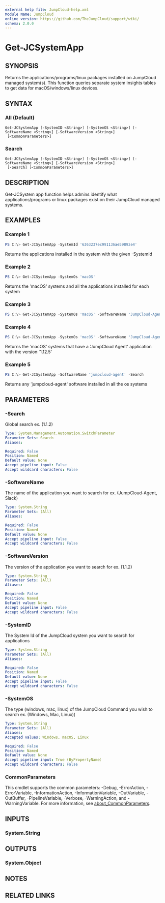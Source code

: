 ```yaml
---
external help file: JumpCloud-help.xml
Module Name: JumpCloud
online version: https://github.com/TheJumpCloud/support/wiki/
schema: 2.0.0
---
```


# Get-JCSystemApp

## SYNOPSIS
Returns the applications/programs/linux packages installed on JumpCloud managed system(s). This function queries separate system insights tables to get data for macOS/windows/linux devices.

## SYNTAX

### All (Default)
```
Get-JCSystemApp [-SystemID <String>] [-SystemOS <String>] [-SoftwareName <String>] [-SoftwareVersion <String>]
 [<CommonParameters>]
```

### Search
```
Get-JCSystemApp [-SystemID <String>] [-SystemOS <String>] [-SoftwareName <String>] [-SoftwareVersion <String>]
 [-Search] [<CommonParameters>]
```

## DESCRIPTION
Get-JCSystem app function helps admins identify what applications/programs or linux packages exist on their JumpCloud managed systems.

## EXAMPLES

### Example 1
```powershell
PS C:\> Get-JCSystemApp -SystemId '6363237ec991136ae59892e4'
```

Returns the applications installed in the system with the given -SystemId

### Example 2
```powershell
PS C:\> Get-JCSystemApp -SystemOs 'macOS'
```

Returns the 'macOS' systems and all the applications installed for each system

### Example 3
```powershell
PS C:\> Get-JCSystemApp -SystemOs 'macOS' -SoftwareName 'JumpCloud-Agent'
```

### Example 4
```powershell
PS C:\> Get-JCSystemApp -SystemOs 'macOS' -SoftwareName 'JumpCloud-Agent' -SoftwareVersion '1.12.5'
```

Returns the 'macOS' systems that have a 'JumpCloud Agent' application with the version '1.12.5'

### Example 5
```powershell
PS C:\> Get-JCSystemApp -SoftwareName 'jumpcloud-agent' -Search
```

Returns any 'jumpcloud-agent' software installed in all the os systems

## PARAMETERS

### -Search
Global search ex.
(1.1.2)

```yaml
Type: System.Management.Automation.SwitchParameter
Parameter Sets: Search
Aliases:

Required: False
Position: Named
Default value: None
Accept pipeline input: False
Accept wildcard characters: False
```

### -SoftwareName
The name of the application you want to search for ex.
(JumpCloud-Agent, Slack)

```yaml
Type: System.String
Parameter Sets: (All)
Aliases:

Required: False
Position: Named
Default value: None
Accept pipeline input: False
Accept wildcard characters: False
```

### -SoftwareVersion
The version of the application you want to search for ex.
(1.1.2)

```yaml
Type: System.String
Parameter Sets: (All)
Aliases:

Required: False
Position: Named
Default value: None
Accept pipeline input: False
Accept wildcard characters: False
```

### -SystemID
The System Id of the JumpCloud system you want to search for applications

```yaml
Type: System.String
Parameter Sets: (All)
Aliases:

Required: False
Position: Named
Default value: None
Accept pipeline input: False
Accept wildcard characters: False
```

### -SystemOS
The type (windows, mac, linux) of the JumpCloud Command you wish to search ex.
(Windows, Mac, Linux))

```yaml
Type: System.String
Parameter Sets: (All)
Aliases:
Accepted values: Windows, macOS, Linux

Required: False
Position: Named
Default value: None
Accept pipeline input: True (ByPropertyName)
Accept wildcard characters: False
```

### CommonParameters
This cmdlet supports the common parameters: -Debug, -ErrorAction, -ErrorVariable, -InformationAction, -InformationVariable, -OutVariable, -OutBuffer, -PipelineVariable, -Verbose, -WarningAction, and -WarningVariable. For more information, see [about_CommonParameters](http://go.microsoft.com/fwlink/?LinkID=113216).

## INPUTS

### System.String

## OUTPUTS

### System.Object
## NOTES

## RELATED LINKS
